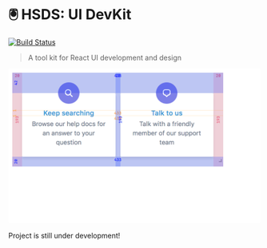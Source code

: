 # 🖲 HSDS: UI DevKit

[![Build Status](https://travis-ci.org/helpscout/hsds-ui-devkit.svg?branch=master)](https://travis-ci.org/helpscout/hsds-ui-devkit)

> A tool kit for React UI development and design

![Guides Demo](./images/guides-demo.gif)

<!-- START doctoc generated TOC please keep comment here to allow auto update -->
<!-- DON'T EDIT THIS SECTION, INSTEAD RE-RUN doctoc TO UPDATE -->

<!-- END doctoc generated TOC please keep comment here to allow auto update -->

Project is still under development!

